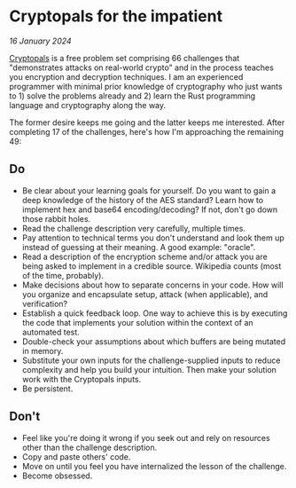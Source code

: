 # Cryptopals for the impatient

_16 January 2024_

[Cryptopals](https://cryptopals.com) is a free problem set comprising 66 challenges that "demonstrates attacks on real-world crypto" and in the process teaches you encryption and decryption techniques. I am an experienced programmer with minimal prior knowledge of cryptography who just wants to 1) solve the problems already and 2) learn the Rust programming language and cryptography along the way.

The former desire keeps me going and the latter keeps me interested. After completing 17 of the challenges, here's how I'm approaching the remaining 49:

## Do
- Be clear about your learning goals for yourself. Do you want to gain a deep knowledge of the history of the AES standard? Learn how to implement hex and base64 encoding/decoding? If not, don't go down those rabbit holes.
- Read the challenge description very carefully, multiple times.
- Pay attention to technical terms you don't understand and look them up instead of guessing at their meaning. A good example: "oracle".
- Read a description of the encryption scheme and/or attack you are being asked to implement in a credible source. Wikipedia counts (most of the time, probably).
- Make decisions about how to separate concerns in your code. How will you organize and encapsulate setup, attack (when applicable), and verification?
- Establish a quick feedback loop. One way to achieve this is by executing the code that implements your solution within the context of an automated test.
- Double-check your assumptions about which buffers are being mutated in memory.
- Substitute your own inputs for the challenge-supplied inputs to reduce complexity and help you build your intuition. Then make your solution work with the Cryptopals inputs.
- Be persistent.

## Don't
- Feel like you're doing it wrong if you seek out and rely on resources other than the challenge description.
- Copy and paste others' code.
- Move on until you feel you have internalized the lesson of the challenge.
- Become obsessed.
